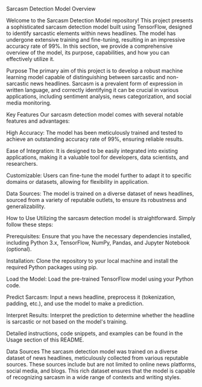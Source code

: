 


Sarcasm Detection Model
Overview


Welcome to the Sarcasm Detection Model repository! This project presents a sophisticated sarcasm detection model built using TensorFlow, designed to identify sarcastic elements within news headlines. The model has undergone extensive training and fine-tuning, resulting in an impressive accuracy rate of 99%. In this section, we provide a comprehensive overview of the model, its purpose, capabilities, and how you can effectively utilize it.

Purpose
The primary aim of this project is to develop a robust machine learning model capable of distinguishing between sarcastic and non-sarcastic news headlines. Sarcasm is a prevalent form of expression in written language, and correctly identifying it can be crucial in various applications, including sentiment analysis, news categorization, and social media monitoring.

Key Features
Our sarcasm detection model comes with several notable features and advantages:

High Accuracy: The model has been meticulously trained and tested to achieve an outstanding accuracy rate of 99%, ensuring reliable results.

Ease of Integration: It is designed to be easily integrated into existing applications, making it a valuable tool for developers, data scientists, and researchers.

Customizable: Users can fine-tune the model further to adapt it to specific domains or datasets, allowing for flexibility in application.

Data Sources: The model is trained on a diverse dataset of news headlines, sourced from a variety of reputable outlets, to ensure its robustness and generalizability.

How to Use
Utilizing the sarcasm detection model is straightforward. Simply follow these steps:

Prerequisites: Ensure that you have the necessary dependencies installed, including Python 3.x, TensorFlow, NumPy, Pandas, and Jupyter Notebook (optional).

Installation: Clone the repository to your local machine and install the required Python packages using pip.

Load the Model: Load the pre-trained TensorFlow model using your Python code.

Predict Sarcasm: Input a news headline, preprocess it (tokenization, padding, etc.), and use the model to make a prediction.

Interpret Results: Interpret the prediction to determine whether the headline is sarcastic or not based on the model's training.

Detailed instructions, code snippets, and examples can be found in the Usage section of this README.

Data Sources
The sarcasm detection model was trained on a diverse dataset of news headlines, meticulously collected from various reputable sources. These sources include but are not limited to online news platforms, social media, and blogs. This rich dataset ensures that the model is capable of recognizing sarcasm in a wide range of contexts and writing styles.
